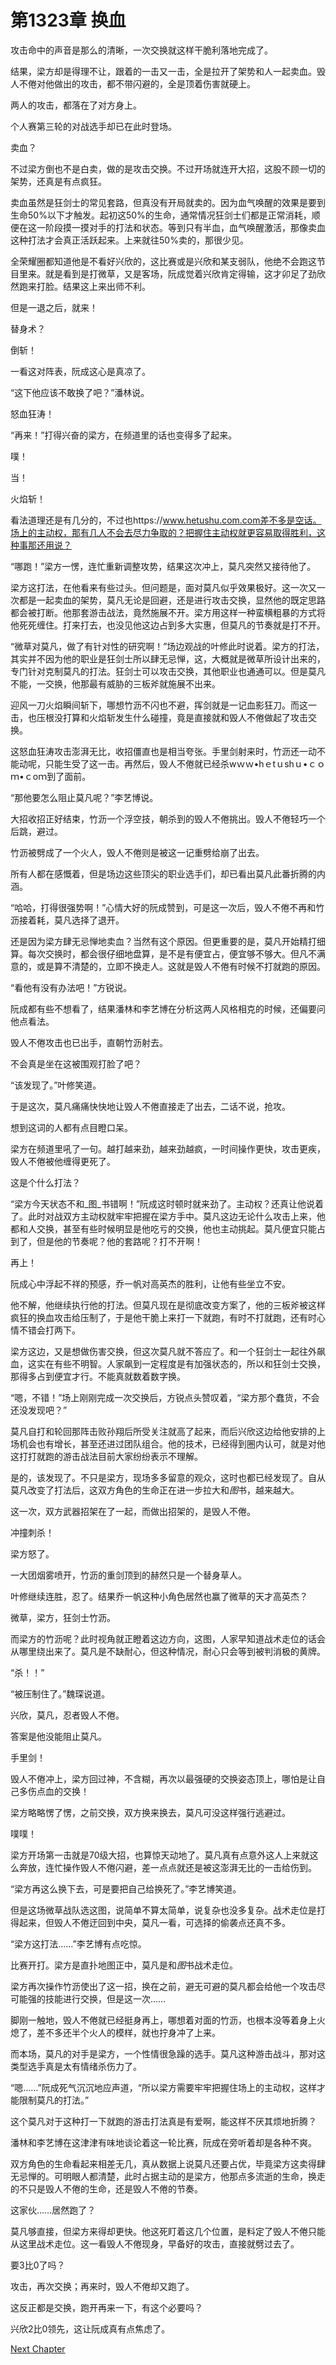 # 第1323章 换血

攻击命中的声音是那么的清晰，一次交换就这样干脆利落地完成了。

结果，梁方却是得理不让，跟着的一击又一击，全是拉开了架势和人一起卖血。毁人不倦对他做出的攻击，都不带闪避的，全是顶着伤害就硬上。

两人的攻击，都落在了对方身上。

个人赛第三轮的对战选手却已在此时登场。

卖血？

不过梁方倒也不是白卖，做的是攻击交换。不过开场就连开大招，这股不顾一切的架势，还真是有点疯狂。

卖血虽然是狂剑士的常见套路，但真没有开局就卖的。因为血气唤醒的效果是要到生命50%以下才触发。起初这50%的生命，通常情况狂剑士们都是正常消耗，顺便在这一阶段摸一摸对手的打法和状态。等到只有半血，血气唤醒激活，那像卖血这种打法才会真正活跃起来。上来就往50%卖的，那很少见。

全荣耀圈都知道他是不看好兴欣的，这比赛或是兴欣和某支弱队，他绝不会跑这节目里来。就是看到是打微草，又是客场，阮成觉着兴欣肯定得输，这才卯足了劲欣然跑来打脸。结果这上来出师不利。

但是一退之后，就来！

替身术？

倒斩！

一看这对阵表，阮成这心是真凉了。

“这下他应该不敢换了吧？”潘林说。

怒血狂涛！

“再来！”打得兴奋的梁方，在频道里的话也变得多了起来。

噗！

当！

火焰斩！

看法道理还是有几分的，不过也https://www.hetushu.com.com差不多是空话。场上的主动权，那有几人不会去尽力争取的？把握住主动权就更容易取得胜利，这种事那还用说？

“哪跑！”梁方一愣，连忙重新调整攻势，结果这次冲上，莫凡突然又接待他了。

梁方这打法，在他看来有些过头。但问题是，面对莫凡似乎效果极好。这一次又一次都是一起卖血的架势，莫凡无论是回避，还是进行攻击交换，显然他的既定思路都会被打断。他那套游击战法，竟然施展不开。梁方用这样一种蛮横粗暴的方式将他死死缠住。打来打去，也没见他这边占到多大实惠，但莫凡的节奏就是打不开。

“微草对莫凡，做了有针对性的研究啊！”场边观战的叶修此时说着。梁方的打法，其实并不因为他的职业是狂剑士所以肆无忌惮，这，大概就是微草所设计出来的，专门针对克制莫凡的打法。狂剑士可以攻击交换，其他职业也通通可以。但是莫凡不能，一交换，他那最有威胁的三板斧就施展不出来。

迎风一刀火焰瞬间斩下，哪想竹沥不闪也不避，挥剑就是一记血影狂刀。而这一击，也压根没打算和火焰斩发生什么碰撞，竟是直接就和毁人不倦做起了攻击交换。

这怒血狂涛攻击澎湃无比，收招僵直也是相当夸张。手里剑射来时，竹沥还一动不能动呢，只能生受了这一击。再然后，毁人不倦就已经杀wｗｗ•hｅtｕshｕ•ｃｏｍ•ｃoｍ到了面前。

“那他要怎么阻止莫凡呢？”李艺博说。

大招收招正好结束，竹沥一个浮空技，朝杀到的毁人不倦挑出。毁人不倦轻巧一个后跳，避过。

竹沥被劈成了一个火人，毁人不倦则是被这一记重劈给崩了出去。

所有人都在感慨着，但是场边这些顶尖的职业选手们，却已看出莫凡此番折腾的内涵。

“哈哈，打得很强势啊！”心情大好的阮成赞到，可是这一次后，毁人不倦不再和竹沥接着耗，莫凡选择了退开。

还是因为梁方肆无忌惮地卖血？当然有这个原因。但更重要的是，莫凡开始精打细算。每次交换时，都会很仔细地盘算，是不是有便宜占，便宜够不够大。但凡不满意的，或是算不清楚的，立即不换走人。这就是毁人不倦有时候不打就跑的原因。

“看他有没有办法吧！”方锐说。

阮成都有些不想看了，结果潘林和李艺博在分析这两人风格相克的时候，还偏要问他点看法。

毁人不倦攻击也已出手，直朝竹沥射去。

不会真是坐在这被围观打脸了吧？

“该发现了。”叶修笑道。

于是这次，莫凡痛痛快快地让毁人不倦直接走了出去，二话不说，抢攻。

想到这词的人都有点目瞪口呆。

梁方在频道里吼了一句。越打越来劲，越来劲越疯，一时间操作更快，攻击更疾，毁人不倦被他缠得更死了。

这是个什么打法？

“梁方今天状态不和_图_书错啊！”阮成这时顿时就来劲了。主动权？还真让他说着了。此时对战双方主动权就牢牢把握在梁方手中。莫凡这边无论什么攻击上来，他都和人交换，甚至有些时候明显是他吃亏的交换，他也主动挑起。莫凡便宜只能占到了，但是他的节奏呢？他的套路呢？打不开啊！

再上！

阮成心中浮起不祥的预感，乔一帆对高英杰的胜利，让他有些坐立不安。

他不解，他继续执行他的打法。但莫凡现在是彻底改变方案了，他的三板斧被这样疯狂的换血攻击给压制了，于是他干脆上来打一下就跑，有时不打就跑，还有时心情不错会打两下。

梁方这边，又是想做伤害交换，但这次莫凡就不答应了。和一个狂剑士一起往外飙血，这实在有些不明智。人家飙到一定程度是有加强状态的，所以和狂剑士交换，那得多占到便宜才行。不能真就数着数字换。

“嗯，不错！”场上刚刚完成一次交换后，方锐点头赞叹着，“梁方那个蠢货，不会还没发现吧？”

莫凡自打和轮回那阵击败孙翔后所受关注就高了起来，而后兴欣这边给他安排的上场机会也有增长，甚至还进过团队组合。他的技术，已经得到圈内认可，就是对他这打打就跑的游击战法目前大家纷纷表示不理解。

是的，该发现了。不只是梁方，现场多多留意的观众，这时也都已经发现了。自从莫凡改变了打法后，这双方角色的生命正在进一步拉大和*图*书，越来越大。

这一次，双方武器招架在了一起，而做出招架的，是毁人不倦。

冲撞刺杀！

梁方怒了。

一大团烟雾喷开，竹沥的重剑顶到的赫然只是一个替身草人。

叶修继续连胜，忍了。结果乔一帆这种小角色居然也赢了微草的天才高英杰？

微草，梁方，狂剑士竹沥。

而梁方的竹沥呢？此时视角就正瞪着这边方向，这图，人家早知道战术走位的话会从哪里绕出来了。莫凡是不缺耐心，但这种情况，耐心只会等到被判消极的黄牌。

“杀！！”

“被压制住了。”魏琛说道。

兴欣，莫凡，忍者毁人不倦。

答案是他没能阻止莫凡。

手里剑！

毁人不倦冲上，梁方回过神，不含糊，再次以最强硬的交换姿态顶上，哪怕是让自己多伤点血的交换！

梁方略略愣了愣，之前交换，双方换来换去，莫凡可没这样强行逃避过。

噗噗！

梁方开场第一击就是70级大招，也算惊天动地了。莫凡真有点意外这人上来就这么奔放，连忙操作毁人不倦闪避，差一点点就还是被这澎湃无比的一击给伤到。

“梁方再这么换下去，可是要把自己给换死了。”李艺博笑道。

但是这场微草战队选这图，说简单不算太简单，说复杂也没多复杂。战术走位是打得起来，但毁人不倦迂回到中央，莫凡一看，可选择的偷袭点还真不多。

“梁方这打法……”李艺博有点吃惊。

比赛开打。梁方是直扑地图正中，莫凡是和*图*书战术走位。

梁方再次操作竹沥使出了这一招，换在之前，避无可避的莫凡都会给他一个攻击尽可能强的技能进行交换，但是这一次……

脚刚一触地，毁人不倦就已经挺身再上，哪想着对面的竹沥，也根本没等着身上火熄了，差不多还半个火人的模样，就也拧身冲了上来。

而本场，莫凡的对手是梁方，一个性情很急躁的选手。莫凡这种游击战斗，那对这类型选手真是太有情绪杀伤力了。

“嗯……”阮成死气沉沉地应声道，“所以梁方需要牢牢把握住场上的主动权，这样才能限制莫凡的打法。”

这个莫凡对于这种打一下就跑的游击打法真是有爱啊，能这样不厌其烦地折腾？

潘林和李艺博在这津津有味地谈论着这一轮比赛，阮成在旁听着却是各种不爽。

双方角色的生命看起来相差无几，真从数据上说莫凡还要占优，毕竟梁方这卖得肆无忌惮的。可明眼人都清楚，此时占据主动的是梁方，他那点多流逝的生命，换走的不只是毁人不倦的生命，还是毁人不倦的节奏。

这家伙……居然跑了？

莫凡够直接，但梁方来得却更快。他这死盯着这几个位置，是料定了毁人不倦只能从这里战术走位。这一看毁人不倦现身，早备好的攻击，直接就劈过去了。

要3比0了吗？

攻击，再次交换；再来时，毁人不倦却又跑了。

这反正都是交换，跑开再来一下，有这个必要吗？

兴欣2比0领先，这让阮成真有点焦虑了。



[Next Chapter](%E7%AC%AC1324%E7%AB%A0%20%E8%B7%B3%E5%8A%A8%E7%9A%84APM.md)